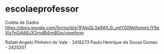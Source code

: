 # escolaeprofessor

Coleta de Dados
https://docs.google.com/forms/d/e/1FAIpQLSe8AfLSi_vetYGIWeXsmmLlY9qXlx7nGiA68JX2rndB4imBSw/viewform

Rafael Angelo Pinheiro do Vale - 2418273
Paulo Henrique de Sousa Gomes - 2425201
